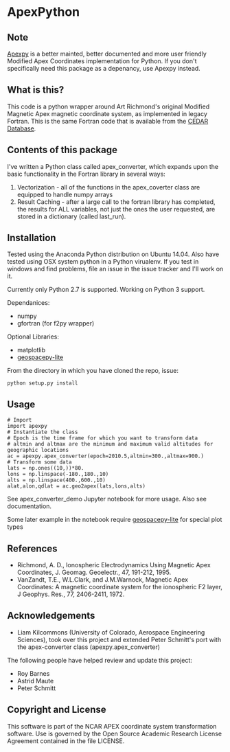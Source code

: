# ApexPython

## Note
[Apexpy](http://github.com/aburrell/apexpy) is a better mainted, better documented and more user friendly Modified Apex Coordinates implementation for Python. If you don't specifically need this package as a depenancy, use Apexpy instead.

## What is this?
This code is a python wrapper around Art Richmond's original Modified Magnetic Apex magnetic coordinate system, as implemented in legacy Fortran. This is the same Fortran code that is available from the [CEDAR Database](https://cedarweb.vsp.ucar.edu/wiki/index.php/Tools_and_Models:Empirical_Models).

## Contents of this package

I've written a Python class called apex_converter, which expands upon the basic functionality in the Fortran library in several ways:

1. Vectorization - all of the functions in the apex_coverter class are equipped to handle numpy arrays
2. Result Caching - after a large call to the fortran library has completed, the results for ALL variables, not just the ones the user requested, are stored in a dictionary (called last_run).


## Installation
Tested using the Anaconda Python distribution on Ubuntu 14.04.
Also have tested using OSX system python in a Python virualenv.
If you test in windows and find problems, file an issue in the issue tracker and I'll work on it.

Currently only Python 2.7 is supported. Working on Python 3 support.

Dependanices:
- numpy
- gfortran (for f2py wrapper)

Optional Libraries:
- matplotlib
- [geospacepy-lite](https://bitbucket.org/amienext/geospacepy-lite)

From the directory in which you have cloned the repo, issue:
```{sh}
python setup.py install
```

## Usage

```{python}
# Import
import apexpy
# Instantiate the class
# Epoch is the time frame for which you want to transform data
# altmin and altmax are the minimum and maximum valid altitudes for geographic locations
ac = apexpy.apex_converter(epoch=2010.5,altmin=300.,altmax=900.)
# Transform some data
lats = np.ones((10,))*80.
lons = np.linspace(-180.,180.,10)
alts = np.linspace(400.,600.,10)
alat,alon,qdlat = ac.geo2apex(lats,lons,alts)
```

See apex_converter_demo Jupyter notebook for more usage. Also see documentation.

Some later example in the notebook require [geospacepy-lite](https://github.com/lkilcommons/geospacepy-lite) for special plot types

## References
- Richmond, A. D., Ionospheric Electrodynamics Using Magnetic Apex Coordinates, J. Geomag. Geoelectr., 47, 191-212, 1995.
- VanZandt, T.E., W.L.Clark, and J.M.Warnock, Magnetic Apex Coordinates: A magnetic coordinate system for the ionospheric F2 layer, J Geophys. Res., 77, 2406-2411, 1972.

## Acknowledgements
- Liam Kilcommons (University of Colorado, Aerospace Engineering Sciences), took over this project and extended Peter Schmitt's port with the apex-converter class (apexpy.apex_converter)
       
The following people have helped review and update this project:
- Roy Barnes
- Astrid Maute
- Peter Schmitt
    
## Copyright and License
This software is part of the NCAR APEX coordinate system
transformation software.  Use is governed by the Open Source
Academic Research License Agreement contained in the file LICENSE.

